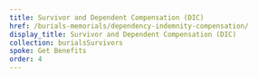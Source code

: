 ```yaml
---
title: Survivor and Dependent Compensation (DIC)
href: /burials-memorials/dependency-indemnity-compensation/
display_title: Survivor and Dependent Compensation (DIC)
collection: burialsSurvivors
spoke: Get Benefits
order: 4
---
```

